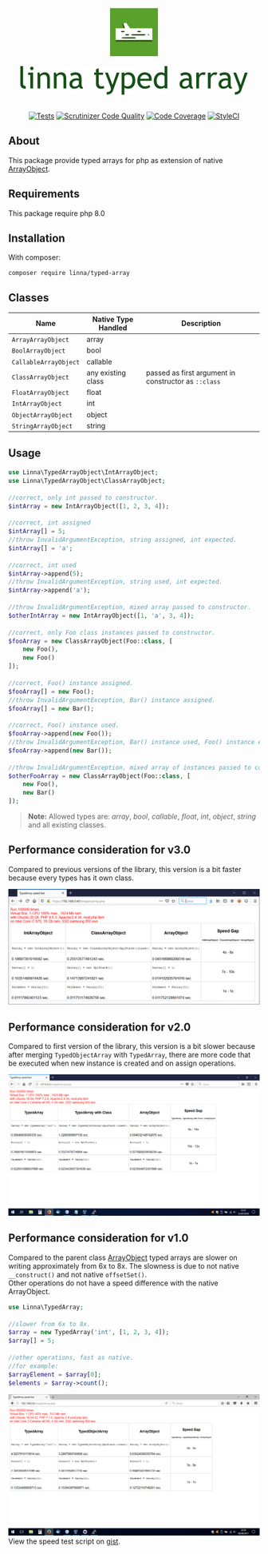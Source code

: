 <div align="center">
    <a href="#"><img src="logo-linna-96.png" alt="Linna Logo"></a>
</div>

<br/>

<div align="center">
    <a href="#"><img src="logo-array.png" alt="Linna dotenv Logo"></a>
</div>

<br/>

<div align="center">

[![Tests](https://github.com/linna/typed-array/actions/workflows/tests.yml/badge.svg)](https://github.com/linna/typed-array/actions/workflows/tests.yml)
[![Scrutinizer Code Quality](https://scrutinizer-ci.com/g/linna/typed-array/badges/quality-score.png?b=master)](https://scrutinizer-ci.com/g/linna/typed-array/?branch=master)
[![Code Coverage](https://scrutinizer-ci.com/g/linna/typed-array/badges/coverage.png?b=master)](https://scrutinizer-ci.com/g/linna/typed-array/?branch=master)
[![StyleCI](https://styleci.io/repos/93407083/shield?branch=master&style=flat)](https://styleci.io/repos/93407083)

</div>

## About
This package provide typed arrays for php as extension of native [ArrayObject](http://php.net/manual/en/class.arrayobject.php).  

## Requirements
This package require php 8.0

## Installation
With composer:
```
composer require linna/typed-array
```

## Classes

| Name                  | Native Type Handled | Description                                          |
|-----------------------|---------------------|------------------------------------------------------|
| `ArrayArrayObject`    | array               |                                                      |
| `BoolArrayObject`     | bool                |                                                      |
| `CallableArrayObject` | callable            |                                                      |
| `ClassArrayObject`    | any existing class  | passed as first argument in constructor as `::class` |
| `FloatArrayObject`    | float               |                                                      |
| `IntArrayObject`      | int                 |                                                      |
| `ObjectArrayObject`   | object              |                                                      |
| `StringArrayObject`   | string              |                                                      |


## Usage
```php
use Linna\TypedArrayObject\IntArrayObject;
use Linna\TypedArrayObject\ClassArrayObject;

//correct, only int passed to constructor.
$intArray = new IntArrayObject([1, 2, 3, 4]);

//correct, int assigned
$intArray[] = 5;
//throw InvalidArgumentException, string assigned, int expected.
$intArray[] = 'a';

//correct, int used
$intArray->append(5);
//throw InvalidArgumentException, string used, int expected.
$intArray->append('a');

//throw InvalidArgumentException, mixed array passed to constructor.
$otherIntArray = new IntArrayObject([1, 'a', 3, 4]);

//correct, only Foo class instances passed to constructor.
$fooArray = new ClassArrayObject(Foo::class, [
    new Foo(),
    new Foo()
]);

//correct, Foo() instance assigned.
$fooArray[] = new Foo();
//throw InvalidArgumentException, Bar() instance assigned.
$fooArray[] = new Bar();

//correct, Foo() instance used.
$fooArray->append(new Foo());
//throw InvalidArgumentException, Bar() instance used, Foo() instance expected.
$fooArray->append(new Bar());

//throw InvalidArgumentException, mixed array of instances passed to constructor.
$otherFooArray = new ClassArrayObject(Foo::class, [
    new Foo(),
    new Bar()
]);
```

> **Note:** Allowed types are: *array*, *bool*, *callable*, *float*, *int*, *object*, *string* and all existing classes.

## Performance consideration for v3.0
Compared to previous versions of the library, this version is a bit faster because every types has it own class.

![Array Speed Test](array-speed-test-v3.png)

## Performance consideration for v2.0
Compared to first version of the library, this version is a bit slower because after merging `TypedObjectArray` with `TypedArray`,
there are more code that be executed when new instance is created and on assign operations.

![Array Speed Test](array-speed-test-v2.png)

## Performance consideration for v1.0
Compared to the parent class [ArrayObject](http://php.net/manual/en/class.arrayobject.php) typed arrays are slower on writing
approximately from 6x to 8x. The slowness is due to not native `__construct()` and not native `offsetSet()`.  
Other operations do not have a speed difference with the native ArrayObject.
```php
use Linna\TypedArray;

//slower from 6x to 8x.
$array = new TypedArray('int', [1, 2, 3, 4]);
$array[] = 5;

//other operations, fast as native.
//for example:
$arrayElement = $array[0];
$elements = $array->count();
```
![Array Speed Test](array-speed-test.png)
View the speed test script on [gist](https://gist.github.com/s3b4stian/9441af5855b795cc1569b3cdb5e7526d).